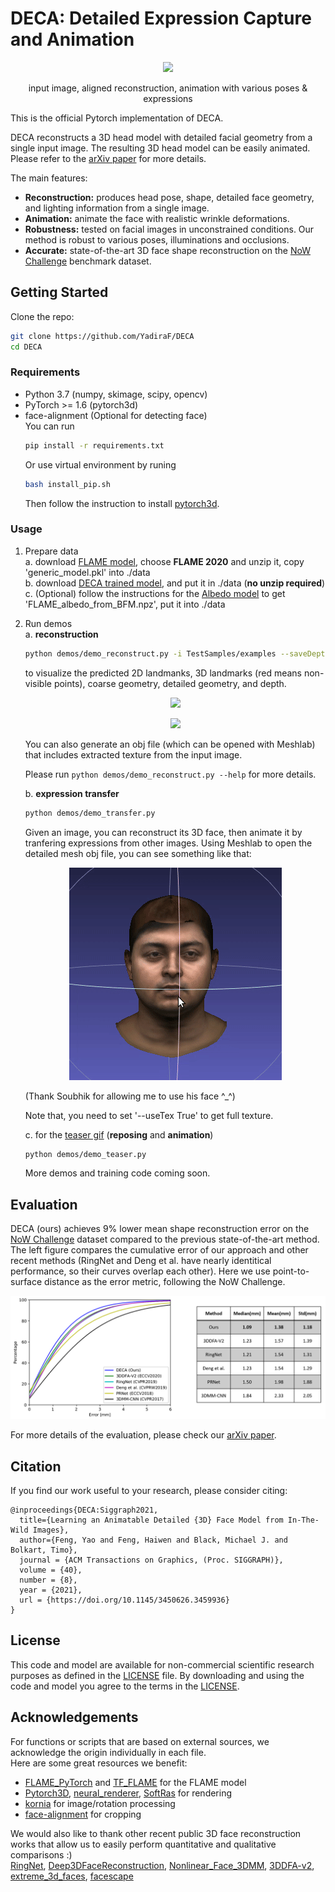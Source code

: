 # DECA: Detailed Expression Capture and Animation

<p align="center"> 
<img src="TestSamples/teaser/results/teaser.gif">
</p>
<p align="center">input image, aligned reconstruction, animation with various poses & expressions<p align="center">

This is the official Pytorch implementation of DECA. 

DECA reconstructs a 3D head model with detailed facial geometry from a single input image. The resulting 3D head model can be easily animated. Please refer to the [arXiv paper](https://arxiv.org/abs/2012.04012) for more details.

The main features:

* **Reconstruction:** produces head pose, shape, detailed face geometry, and lighting information from a single image.
* **Animation:** animate the face with realistic wrinkle deformations.
* **Robustness:** tested on facial images in unconstrained conditions.  Our method is robust to various poses, illuminations and occlusions. 
* **Accurate:** state-of-the-art 3D face shape reconstruction on the [NoW Challenge](https://ringnet.is.tue.mpg.de/challenge) benchmark dataset.

## Getting Started
Clone the repo:
  ```bash
  git clone https://github.com/YadiraF/DECA
  cd DECA
  ```  

### Requirements
* Python 3.7 (numpy, skimage, scipy, opencv)  
* PyTorch >= 1.6 (pytorch3d)  
* face-alignment (Optional for detecting face)  
  You can run 
  ```bash
  pip install -r requirements.txt
  ```
  Or use virtual environment by runing 
  ```bash
  bash install_pip.sh
  ```
  Then follow the instruction to install [pytorch3d](https://github.com/facebookresearch/pytorch3d/blob/master/INSTALL.md).

### Usage
1. Prepare data   
    a. download [FLAME model](https://flame.is.tue.mpg.de/downloads), choose **FLAME 2020** and unzip it, copy 'generic_model.pkl' into ./data  
    b. download [DECA trained model](https://drive.google.com/file/d/1rp8kdyLPvErw2dTmqtjISRVvQLj6Yzje/view?usp=sharing), and put it in ./data (**no unzip required**)  
    c. (Optional) follow the instructions for the [Albedo model](https://github.com/TimoBolkart/BFM_to_FLAME) to get 'FLAME_albedo_from_BFM.npz', put it into ./data

2. Run demos  
    a. **reconstruction**  
    ```bash
    python demos/demo_reconstruct.py -i TestSamples/examples --saveDepth True --saveObj True
    ```   
    to visualize the predicted 2D landmanks, 3D landmarks (red means non-visible points), coarse geometry, detailed geometry, and depth.   
    <p align="center">   
    <img src="TestSamples/examples/results/id04657-PPHljWCZ53c-000565_inputs_inputs_vis.jpg">
    </p>  
    <p align="center">   
    <img src="TestSamples/examples/results/IMG_0392_inputs_vis.jpg">
    </p>  
    You can also generate an obj file (which can be opened with Meshlab) that includes extracted texture from the input image.  

    Please run `python demos/demo_reconstruct.py --help` for more details. 

    b. **expression transfer**   
    ```bash
    python demos/demo_transfer.py
    ```   
    Given an image, you can reconstruct its 3D face, then animate it by tranfering expressions from other images. 
    Using Meshlab to open the detailed mesh obj file, you can see something like that:
    <p align="center"> 
    <img src="Doc/images/soubhik.gif">
    </p>  
    (Thank Soubhik for allowing me to use his face ^_^)   
    
    Note that, you need to set '--useTex True' to get full texture.   

    c. for the [teaser gif](https://github.com/YadiraF/DECA/results/teaser.gif) (**reposing** and **animation**)
    ```bash
    python demos/demo_teaser.py 
    ``` 
    
    More demos and training code coming soon.

## Evaluation
DECA (ours) achieves 9% lower mean shape reconstruction error on the [NoW Challenge](https://ringnet.is.tue.mpg.de/challenge) dataset compared to the previous state-of-the-art method.  
The left figure compares the cumulative error of our approach and other recent methods (RingNet and Deng et al. have nearly identitical performance, so their curves overlap each other). Here we use point-to-surface distance as the error metric, following the NoW Challenge.  
<p align="left"> 
<img src="Doc/images/DECA_evaluation_github.png">
</p>

For more details of the evaluation, please check our [arXiv paper](https://arxiv.org/abs/2012.04012). 

## Citation
If you find our work useful to your research, please consider citing:
```
@inproceedings{DECA:Siggraph2021,
  title={Learning an Animatable Detailed {3D} Face Model from In-The-Wild Images},
  author={Feng, Yao and Feng, Haiwen and Black, Michael J. and Bolkart, Timo},
  journal = {ACM Transactions on Graphics, (Proc. SIGGRAPH)}, 
  volume = {40}, 
  number = {8}, 
  year = {2021}, 
  url = {https://doi.org/10.1145/3450626.3459936} 
}
```

<!-- ## Notes
1. Training code will also be released in the future. -->

## License
This code and model are available for non-commercial scientific research purposes as defined in the [LICENSE](https://github.com/YadiraF/DECA/blob/master/LICENSE) file.
By downloading and using the code and model you agree to the terms in the [LICENSE](https://github.com/YadiraF/DECA/blob/master/LICENSE). 

## Acknowledgements
For functions or scripts that are based on external sources, we acknowledge the origin individually in each file.  
Here are some great resources we benefit:  
- [FLAME_PyTorch](https://github.com/soubhiksanyal/FLAME_PyTorch) and [TF_FLAME](https://github.com/TimoBolkart/TF_FLAME) for the FLAME model  
- [Pytorch3D](https://pytorch3d.org/), [neural_renderer](https://github.com/daniilidis-group/neural_renderer), [SoftRas](https://github.com/ShichenLiu/SoftRas) for rendering  
- [kornia](https://github.com/kornia/kornia) for image/rotation processing  
- [face-alignment](https://github.com/1adrianb/face-alignment) for cropping   

We would also like to thank other recent public 3D face reconstruction works that allow us to easily perform quantitative and qualitative comparisons :)  
[RingNet](https://github.com/soubhiksanyal/RingNet), 
[Deep3DFaceReconstruction](https://github.com/microsoft/Deep3DFaceReconstruction/blob/master/renderer/rasterize_triangles.py), 
[Nonlinear_Face_3DMM](https://github.com/tranluan/Nonlinear_Face_3DMM),
[3DDFA-v2](https://github.com/cleardusk/3DDFA_V2),
[extreme_3d_faces](https://github.com/anhttran/extreme_3d_faces),
[facescape](https://github.com/zhuhao-nju/facescape)
<!-- 3DMMasSTN, DenseReg, 3dmm_cnn, vrn, pix2vertex -->

